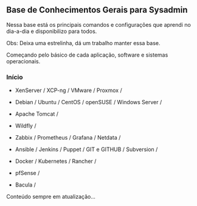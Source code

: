 ## Base de Conhecimentos Gerais para Sysadmin

Nessa base está os principais comandos e configurações que aprendi no dia-a-dia e disponibilizo para todos.

Obs: Deixa uma estrelinha, dá um trabalho manter essa base.

Começando pelo básico de cada aplicação, software e sistemas operacionais.


### Início 

 - XenServer / XCP-ng / VMware / Proxmox /
 
 - Debian / Ubuntu / CentOS / openSUSE / Windows Server /

 - Apache Tomcat / 
 
 - Wildfly / 

 - Zabbix / Prometheus / Grafana  / Netdata /

 - Ansible / Jenkins / Puppet / GIT e GITHUB / Subversion /
 
 - Docker / Kubernetes / Rancher /
 
 - pfSense /
  
 - Bacula / 
 
Conteúdo sempre em atualização...
 
 
